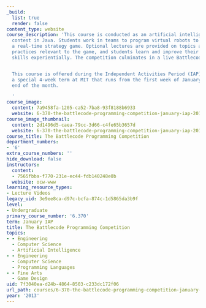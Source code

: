 ```yaml
---
_build:
  list: true
  render: false
content_type: website
course_description: 'This course is conducted as an artificial intelligence programming
  contest in Java. Students work in teams to program virtual robots to play Battlecode,
  a real-time strategy game. Optional lectures are provided on topics and programming
  practices relevant to the game, and students learn and improve their programming
  skills experientially. The competition culminates in a live Battlecode tournament.


  This course is offered during the Independent Activities Period (IAP), which is
  a special 4-week term at MIT that runs from the first week of January until the
  end of the month.

  '
course_image:
  content: 7a9458fa-1205-ca52-7ba8-93f8188b6933
  website: 6-370-the-battlecode-programming-competition-january-iap-2013
course_image_thumbnail:
  content: 2d1496d5-caea-79cc-3d66-c4fe65b3657d
  website: 6-370-the-battlecode-programming-competition-january-iap-2013
course_title: The Battlecode Programming Competition
department_numbers:
- '6'
extra_course_numbers: ''
hide_download: false
instructors:
  content:
  - 7565fbba-f770-231e-ec44-fdb140248e0b
  website: ocw-www
learning_resource_types:
- Lecture Videos
legacy_uid: 3e9ee8ca-d97c-bcfa-874c-1d5865da3b9f
level:
- Undergraduate
primary_course_number: '6.370'
term: January IAP
title: The Battlecode Programming Competition
topics:
- - Engineering
  - Computer Science
  - Artificial Intelligence
- - Engineering
  - Computer Science
  - Programming Languages
- - Fine Arts
  - Game Design
uid: 7f3040ea-d24b-4864-8503-c233dc172f06
url_path: courses/6-370-the-battlecode-programming-competition-january-iap-2013
year: '2013'
---
```

